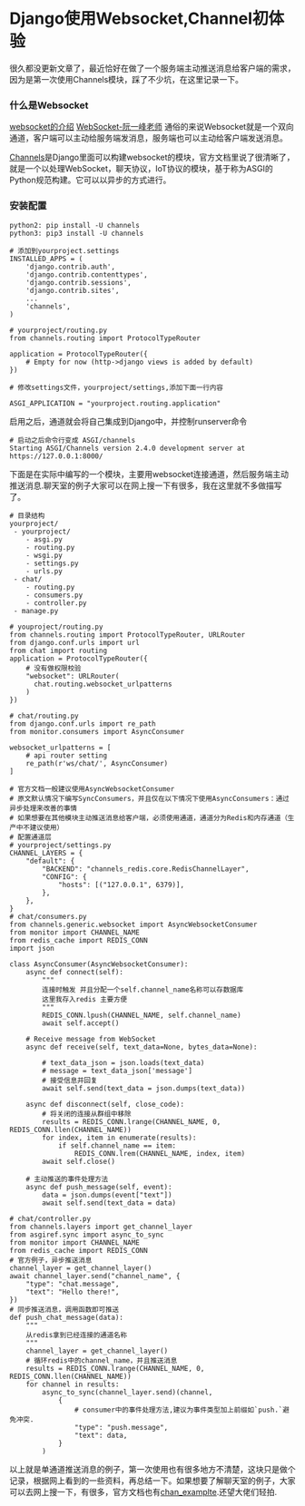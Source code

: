 # Django使用Websocket,Channel初体验




很久都没更新文章了，最近恰好在做了一个服务端主动推送消息给客户端的需求，因为是第一次使用Channels模块，踩了不少坑，在这里记录一下。

<!--more-->

### 什么是Websocket
[websocket的介绍](https://baike.baidu.com/item/WebSocket/1953845?fr=aladdin)
[WebSocket-阮一峰老师](http://www.ruanyifeng.com/blog/2017/05/websocket.html)
通俗的来说Websocket就是一个双向通道，客户端可以主动给服务端发消息，服务端也可以主动给客户端发送消息。

[Channels](https://channels.readthedocs.io/en/latest/index.html)是Django里面可以构建websocket的模块，官方文档里说了很清晰了，就是一个以处理WebSocket，聊天协议，IoT协议的模块，基于称为ASGI的Python规范构建。它可以以异步的方式进行。

### 安装配置

```
python2: pip install -U channels
python3: pip3 install -U channels

# 添加到yourproject.settings
INSTALLED_APPS = (
    'django.contrib.auth',
    'django.contrib.contenttypes',
    'django.contrib.sessions',
    'django.contrib.sites',
    ...
    'channels',
)

# yourproject/routing.py
from channels.routing import ProtocolTypeRouter

application = ProtocolTypeRouter({
    # Empty for now (http->django views is added by default)
})

# 修改settings文件，yourproject/settings,添加下面一行内容

ASGI_APPLICATION = "yourproject.routing.application"

```

启用之后，通道就会将自己集成到Django中，并控制runserver命令
```
# 启动之后命令行变成 ASGI/channels
Starting ASGI/Channels version 2.4.0 development server at https://127.0.0.1:8000/
```

下面是在实际中编写的一个模块，主要用websocket连接通道，然后服务端主动推送消息.聊天室的例子大家可以在网上搜一下有很多，我在这里就不多做描写了。
```
# 目录结构
yourproject/
 - yourproject/
    - asgi.py
    - routing.py
    - wsgi.py
    - settings.py
    - urls.py
 - chat/
    - routing.py
    - consumers.py
    - controller.py
 - manage.py

# youproject/routing.py
from channels.routing import ProtocolTypeRouter, URLRouter
from django.conf.urls import url
from chat import routing
application = ProtocolTypeRouter({
    # 没有做权限校验
    "websocket": URLRouter(
      chat.routing.websocket_urlpatterns
    )
})

# chat/routing.py
from django.conf.urls import re_path
from monitor.consumers import AsyncConsumer

websocket_urlpatterns = [
    # api router setting
    re_path(r'ws/chat/', AsyncConsumer)
]

# 官方文档一般建议使用AsyncWebsocketConsumer
# 原文默认情况下编写SyncConsumers，并且仅在以下情况下使用AsyncConsumers：通过异步处理来改善的事情
# 如果想要在其他模块主动推送消息给客户端，必须使用通道，通道分为Redis和内存通道（生产中不建议使用）
# 配置通道层
# yourproject/settings.py
CHANNEL_LAYERS = {
    "default": {
        "BACKEND": "channels_redis.core.RedisChannelLayer",
        "CONFIG": {
            "hosts": [("127.0.0.1", 6379)],
        },
    },
}
# chat/consumers.py
from channels.generic.websocket import AsyncWebsocketConsumer
from monitor import CHANNEL_NAME
from redis_cache import REDIS_CONN
import json

class AsyncConsumer(AsyncWebsocketConsumer):
    async def connect(self):
        """
        连接时触发 并且分配一个self.channel_name名称可以存数据库
        这里我存入redis 主要方便
        """
        REDIS_CONN.lpush(CHANNEL_NAME, self.channel_name)
        await self.accept()

    # Receive message from WebSocket
    async def receive(self, text_data=None, bytes_data=None):

        # text_data_json = json.loads(text_data)
        # message = text_data_json['message']
        # 接受信息并回复
        await self.send(text_data = json.dumps(text_data))

    async def disconnect(self, close_code):
        # 将关闭的连接从群组中移除
        results = REDIS_CONN.lrange(CHANNEL_NAME, 0, REDIS_CONN.llen(CHANNEL_NAME))
        for index, item in enumerate(results):
            if self.channel_name == item:
                REDIS_CONN.lrem(CHANNEL_NAME, index, item)
        await self.close()

    # 主动推送的事件处理方法
    async def push_message(self, event):
        data = json.dumps(event["text"])
        await self.send(text_data = data)

# chat/controller.py
from channels.layers import get_channel_layer
from asgiref.sync import async_to_sync
from monitor import CHANNEL_NAME
from redis_cache import REDIS_CONN
# 官方例子，异步推送消息
channel_layer = get_channel_layer()
await channel_layer.send("channel_name", {
    "type": "chat.message",
    "text": "Hello there!",
})
# 同步推送消息，调用函数即可推送
def push_chat_message(data):
    """
    从redis拿到已经连接的通道名称
    """
    channel_layer = get_channel_layer()
    # 循环redis中的channel_name，并且推送消息
    results = REDIS_CONN.lrange(CHANNEL_NAME, 0, REDIS_CONN.llen(CHANNEL_NAME))
    for channel in results:
        async_to_sync(channel_layer.send)(channel,
            {
                # consumer中的事件处理方法,建议为事件类型加上前缀如`push.`避免冲突.
                "type": "push.message",
                "text": data,
            }
        )
```

以上就是单通道推送消息的例子，第一次使用也有很多地方不清楚，这块只是做个记录，根据网上看到的一些资料，再总结一下。如果想要了解聊天室的例子，大家可以去网上搜一下，有很多，官方文档也有[chan_examplte](https://channels.readthedocs.io/en/latest/tutorial/index.html).还望大佬们轻拍.



